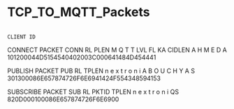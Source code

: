 # TCP_TO_MQTT_Packets

																							CLIENT ID					
CONNECT PACKET									CONN	RL	PLEN		M	Q	T	T	LVL	FL	KA		CIDLEN		A	H	M	E	D	A
								              	101200044D5154540402003C000641484D454441
                                
                                
PUBLISH PACKET									PUB	RL	TPLEN		n	e	x	t	r	o	n	i	A	B	O	U	C	H	Y	A	S
						              			301300086E657874726F6E6941424F554348594153
                                
                                
                                
SUBSCRIBE PACKET									SUB	RL	PKTID		TPLEN		n	e	x	t	r	o	n	i	QS
							                		820D000100086E657874726F6E6900



